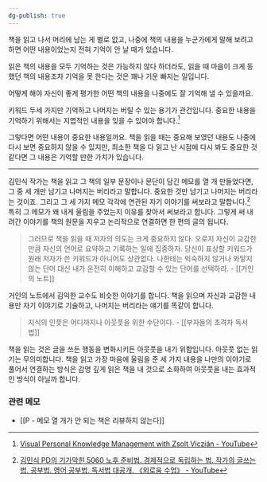 ```yaml
---
dg-publish: true
---
```

책을 읽고 나서 머리에 남는 게 별로 없고, 나중에 책의 내용을 누군가에게 말해 보려고 하면 어떤 내용이었는지 전혀 기억이 안 날 때가 있습니다.

읽은 책의 내용을 모두 기억하는 것은 가능하지 않다 하더라도, 읽을 때 마음이 크게 동했던 책의 내용조차 기억을 못 한다는 것은 꽤나 기운 빠지는 일입니다.

어떻게 해야 자신이 좋게 평가한 어떤 책의 내용을 나중에도 잘 기억해 낼 수 있을까요.

키워드 두세 가지만 기억하고 나머지는 버릴 수 있는 용기가 관건입니다. 중요한 내용을 기억하기 위해서는 지엽적인 내용을 잊을 수 있어야 합니다.[^1]

그렇다면 어떤 내용이 중요한 내용일까요. 책을 읽을 때는 중요해 보였던 내용도 나중에 다시 보면 중요하지 않을 수 있지만, 최소한 책을 다 읽고 난 시점에 다시 봐도 중요한 것 같다면 그 내용은 기억할 만한 가치가 있습니다.

---

김민식 작가는 책을 읽고 그 책의 일부 문장이나 문단이 담긴 메모를 열 개 만들었다면, 그 중 세 개만 남기고 나머지는 버리라고 말합니다. 중요한 것만 남기고 나머지는 버리라는 것이죠. 그리고 그 세 가지 메모 각각에 연관된 자기 이야기를 써보라고 말합니다.[^2] 특히 그 메모가 왜 내게 울림을 주었는지 이유를 찾아서 써보라고 합니다. 그렇게 써 내려간 이야기를 책의 원문을 지우고 논리적으로 연결하면 한 편의 글의 됩니다.

>그러므로 책을 읽을 때 저자의 의도는 크게 중요하지 않다. 오로지 자신이 교감한 만큼 자신의 언어로 요약하고 기록하는 일에 집중하자. 당신이 표상할 키워드가 원래 저자가 쓴 키워드가 아니어도 상관없다. 나한테는 익숙하지 않거나 와닿지 않는 단어 대신 내가 온전히 이해하고 교감할 수 있는 단어를 선택하라. - [[거인의 노트]]

거인의 노트에서 김익한 교수도 비슷한 이야기를 합니다. 책을 읽으며 자신과 교감한 내용만 자기 이야기로 기술하고, 나머지는 버리라는 얘기를 똑같이 합니다. 

>지식의 인풋은 어디까지나 아웃풋을 위한 수단이다. - [[부자들의 초격차 독서법]]

책을 읽는 것은 글을 쓰든 행동을 변화시키든 아웃풋을 내기 위함입니다. 아웃풋 없는 읽기는 무의미합니다. 책을 읽고 가장 마음에 울림을 준 세 가지 내용을 나만의 이야기로 풀어서 연결하는 방식은 감명 깊게 읽은 책을 내 것으로 소화하여 아웃풋을 내는 효과적인 방식이 아닐까 합니다.

[^1]: [Visual Personal Knowledge Management with Zsolt Viczián - YouTube](https://www.youtube.com/watch?v=fXGcOWycgG4&t=1524s#t=1154.594289)
[^2]: [김민식 PD의 기가막힌 5060 노후 준비법. 경제적으로 독립하는 법. 작가의 글쓰는 법. 공부법. 영어 공부법. 독서법 대공개. 《외로움 수업》 - YouTube](https://youtu.be/UiXG9iqC11s?t=1526)



### 관련 메모
- [[P - 메모 열 개가 안 되는 책은 리뷰하지 않는다]]